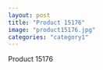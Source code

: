 ```yaml
---
layout: post
title: "Product 15176"
image: "product15176.jpg"
categories: "category1"
---
```

Product 15176
